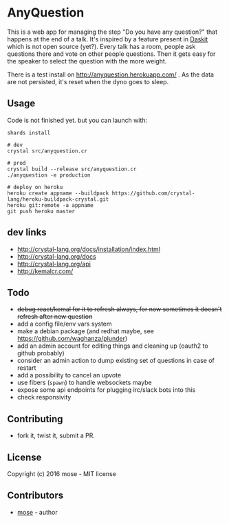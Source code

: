 # AnyQuestion

This is a web app for managing the step "Do you have any question?" that happens at the end of a talk. It's inspired by a feature present in [Daskit](https://www.daskit.com/) which is not open source (yet?). Every talk has a room, people ask questions there and vote on other people questions. Then it gets easy for the speaker to select the question with the more weight.

There is a test install on http://anyquestion.herokuapp.com/ . As the data are not persisted, it's reset when the dyno goes to sleep.

## Usage

Code is not finished yet. but you can launch with:

    shards install

    # dev
    crystal src/anyquestion.cr

    # prod
    crystal build --release src/anyquestion.cr
    ./anyquestion -e production

    # deploy on heroku
    heroku create appname --buildpack https://github.com/crystal-lang/heroku-buildpack-crystal.git
    heroku git:remote -a appname
    git push heroku master

## dev links

- http://crystal-lang.org/docs/installation/index.html
- http://crystal-lang.org/docs
- http://crystal-lang.org/api
- http://kemalcr.com/

## Todo

- <s>debug react/kemal for it to refresh always, for now sometimes it doesn't refresh after new question</s>
- add a config file/env vars system
- make a debian package (and redhat maybe, see https://github.com/waghanza/plunder)
- add an admin account for editing things and cleaning up (oauth2 to github probably)
- consider an admin action to dump existing set of questions in case of restart
- add a possibility to cancel an upvote
- use fibers (`spawn`) to handle websockets maybe
- expose some api endpoints for plugging irc/slack bots into this
- check responsivity

## Contributing

- fork it, twist it, submit a PR.

## License

Copyright (c) 2016 mose - MIT license

## Contributors

- [mose](https://github.com/mose) - author
